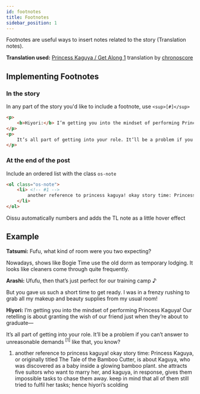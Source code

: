 ```yaml
---
id: footnotes
title: Footnotes
sidebar_position: 1
---
```


Footnotes are useful ways to insert notes related to the story (Translation notes).

<p class="TLCredits"><b>Translation used:</b> <a href="https://chronoscore.tumblr.com/post/664408030684889088/princess-kaguyaget-along-1">Princess Kaguya / Get Along 1</a> translation by <a href="https://chronoscore.tumblr.com/">chronoscore</a></p>

## Implementing Footnotes

### In the story

In any part of the story you'd like to include a footnote, use `<sup>[#]</sup>`

```html
<p>
    <b>Hiyori:</b> I’m getting you into the mindset of performing Princess Kaguya! Our retelling is about granting the wish of our friend just when they’re about to graduate—
</p>
<p>
    It’s all part of getting into your role. It’ll be a problem if you can’t answer to unreasonable demands <sup>[1]</sup> like that, you know?
</p>
```

### At the end of the post

Include an ordered list with the class `os-note`

```html
<ol class="os-note">
    <li> <!-- #1 -->
        another reference to princess kaguya! okay story time: Princess Kaguya, or originally titled The Tale of the Bamboo Cutter, is about Kaguya, who was discovered as a baby inside a glowing bamboo plant. she attracts five suitors who want to marry her, and kaguya, in response, gives them impossible tasks to chase them away. keep in mind that all of them still tried to fulfil her tasks; hence hiyori’s scolding
    </li>
</ol>
```

Oissu automatically numbers and adds the TL note as a little hover effect

## Example
<!--
<script>
$(function(){oissu.initialize()});
</script>-->

<div class="oissu">
    <p>
        <strong>Tatsumi:</strong> Fufu, what kind of room were you two expecting?
    </p>
    <p>
        Nowadays, shows like Bogie Time use the old dorm as temporary
            lodging. It looks like cleaners come through quite frequently.
    </p>
    <p>
        <strong>Arashi:</strong> Ufufu, then that’s just perfect for our training camp ♪
    </p>
    <p>
        But you gave us such a short time to get ready. I was in a frenzy
            rushing to grab all my makeup and beauty supplies from my usual
            room!
    </p>
    <p>
        <b>Hiyori:</b> I’m getting you into the mindset of performing Princess Kaguya! Our retelling is about granting the wish of our friend just when they’re about to graduate—
    </p>
    <p>
        It’s all part of getting into your role. It’ll be a problem if you can’t answer to unreasonable demands <sup>[1]</sup> like that, you know?
    </p>
</div>

<ol class="os-note">
    <li>
        another reference to princess kaguya! okay story time: Princess Kaguya, or originally titled The Tale of the Bamboo Cutter, is about Kaguya, who was discovered as a baby inside a glowing bamboo plant. she attracts five suitors who want to marry her, and kaguya, in response, gives them impossible tasks to chase them away. keep in mind that all of them still tried to fulfil her tasks; hence hiyori’s scolding
    </li>
</ol>
